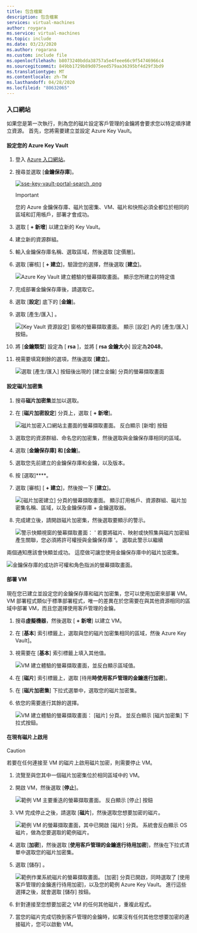 ```yaml
---
title: 包含檔案
description: 包含檔案
services: virtual-machines
author: roygara
ms.service: virtual-machines
ms.topic: include
ms.date: 03/23/2020
ms.author: rogarana
ms.custom: include file
ms.openlocfilehash: b8073240bdda38757a5e4feee66c9f54746966c4
ms.sourcegitcommit: 849bb1729b89d075eed579aa36395bf4d29f3bd9
ms.translationtype: MT
ms.contentlocale: zh-TW
ms.lasthandoff: 04/28/2020
ms.locfileid: "80632065"
---
```

### <a name="portal"></a>入口網站

如果您是第一次執行，則為您的磁片設定客戶管理的金鑰將會要求您以特定順序建立資源。 首先，您將需要建立並設定 Azure Key Vault。

#### <a name="setting-up-your-azure-key-vault"></a>設定您的 Azure Key Vault

1. 登入 [Azure 入口網站](https://portal.azure.com/)。
1. 搜尋並選取 [**金鑰保存庫**]。

    [![sse-key-vault-portal-search .png](media/virtual-machines-disk-encryption-portal/sse-key-vault-portal-search.png)](media/virtual-machines-disk-encryption-portal/sse-key-vault-portal-search-expanded.png#lightbox)

    > [!IMPORTANT]
    > 您的 Azure 金鑰保存庫、磁片加密集、VM、磁片和快照必須全都位於相同的區域和訂用帳戶，部署才會成功。

1. 選取 [ **+ 新增**] 以建立新的 Key Vault。
1. 建立新的資源群組。
1. 輸入金鑰保存庫名稱、選取區域，然後選取 [定價層]。
1. 選取 [審核] [ **+ 建立**]，驗證您的選擇，然後選取 [**建立**]。

    ![Azure Key Vault 建立體驗的螢幕擷取畫面。 顯示您所建立的特定值](media/virtual-machines-disk-encryption-portal/sse-create-a-key-vault.png)

1. 完成部署金鑰保存庫後，請選取它。
1. 選取 [**設定**] 底下的 [**金鑰**]。
1. 選取 [產生/匯入]  。

    ![[Key Vault 資源設定] 窗格的螢幕擷取畫面。 顯示 [設定] 內的 [產生/匯入] 按鈕。](media/virtual-machines-disk-encryption-portal/sse-key-vault-generate-settings.png)

1. 將 [**金鑰類型**] 設定為 [ **rsa** ]，並將 [ **rsa 金鑰大小**] 設定為**2048**。
1. 視需要填寫剩餘的選項，然後選取 [**建立**]。

    ![選取 [產生/匯入] 按鈕後出現的 [建立金鑰] 分頁的螢幕擷取畫面](media/virtual-machines-disk-encryption-portal/sse-create-a-key-generate.png)

#### <a name="setting-up-your-disk-encryption-set"></a>設定磁片加密集

1. 搜尋**磁片加密集**並加以選取。
1. 在 [**磁片加密設定**] 分頁上，選取 [ **+ 新增**]。

    ![磁片加密入口網站主畫面的螢幕擷取畫面。 反白顯示 [新增] 按鈕](media/virtual-machines-disk-encryption-portal/sse-create-disk-encryption-set.png)

1. 選取您的資源群組、命名您的加密集，然後選取與金鑰保存庫相同的區域。
1. 選取 [**金鑰保存庫] 和 [金鑰**]。
1. 選取您先前建立的金鑰保存庫和金鑰，以及版本。
1. 按 [選取]****。
1. 選取 [審核] [ **+ 建立**]，然後按一下 [**建立**]。

    ![[磁片加密建立] 分頁的螢幕擷取畫面。 顯示訂用帳戶、資源群組、磁片加密集名稱、區域，以及金鑰保存庫 + 金鑰選取器。](media/virtual-machines-disk-encryption-portal/sse-disk-enc-set-blade-key.png)

1. 完成建立後，請開啟磁片加密集，然後選取要顯示的警示。

    ![警示快顯視窗的螢幕擷取畫面： ' 若要將磁片、映射或快照集與磁片加密組產生關聯，您必須將許可權授與金鑰保存庫 '。 選取此警示以繼續](media/virtual-machines-disk-encryption-portal/sse-disk-enc-alert-fix.png)

兩個通知應該會快顯並成功。 這麼做可讓您使用金鑰保存庫中的磁片加密集。

![金鑰保存庫的成功許可權和角色指派的螢幕擷取畫面。](media/virtual-machines-disk-encryption-portal/disk-enc-notification-success.png)

#### <a name="deploy-a-vm"></a>部署 VM

現在您已建立並設定您的金鑰保存庫和磁片加密集，您可以使用加密來部署 VM。
VM 部署程式類似于標準部署程式，唯一的差異在於您需要在與其他資源相同的區域中部署 VM，而且您選擇使用客戶管理的金鑰。

1. 搜尋**虛擬機器**，然後選取 [ **+ 新增**] 以建立 VM。
1. 在 [**基本**] 索引標籤上，選取與您的磁片加密集相同的區域，然後 Azure Key Vault]。
1. 視需要在 [**基本**] 索引標籤上填入其他值。

    ![VM 建立體驗的螢幕擷取畫面，並反白顯示區域值。](media/virtual-machines-disk-encryption-portal/sse-create-a-vm-region.png)

1. 在 [**磁片**] 索引標籤上，選取 [待用**時使用客戶管理的金鑰進行加密**]。
1. 在 [**磁片加密集**] 下拉式選單中，選取您的磁片加密集。
1. 依您的需要進行其餘的選擇。

    ![VM 建立體驗的螢幕擷取畫面： [磁片] 分頁。 並反白顯示 [磁片加密集] 下拉式按鈕。](media/virtual-machines-disk-encryption-portal/sse-create-vm-select-cmk-encryption-set.png)

#### <a name="enable-on-an-existing-disk"></a>在現有磁片上啟用

> [!CAUTION]
> 若要在任何連接至 VM 的磁片上啟用磁片加密，則需要停止 VM。
    
1. 流覽至與您其中一個磁片加密集位於相同區域中的 VM。
1. 開啟 VM，然後選取 [**停止**]。

    ![範例 VM 主要重迭的螢幕擷取畫面。 反白顯示 [停止] 按鈕](media/virtual-machines-disk-encryption-portal/sse-stop-VM-to-encrypt-disk.png)

1. VM 完成停止之後，請選取 [**磁片**]，然後選取您想要加密的磁片。

    ![範例 VM 的螢幕擷取畫面，其中已開啟 [磁片] 分頁。 系統會反白顯示 OS 磁片，做為您要選取的範例磁片。](media/virtual-machines-disk-encryption-portal/sse-existing-disk-select.png)

1. 選取 [**加密**]，然後選取 [**使用客戶管理的金鑰進行待用加密**]，然後在下拉式清單中選取您的磁片加密集。
1. 選取 [儲存]  。

    ![範例作業系統磁片的螢幕擷取畫面。 [加密] 分頁已開啟，同時選取了 [使用客戶管理的金鑰進行待用加密]，以及您的範例 Azure Key Vault。 進行這些選擇之後，就會選取 [儲存] 按鈕。](media/virtual-machines-disk-encryption-portal/sse-encrypt-existing-disk-customer-managed-key.png)

1. 針對連接至您想要加密之 VM 的任何其他磁片，重複此程式。
1. 當您的磁片完成切換到客戶管理的金鑰時，如果沒有任何其他您想要加密的連接磁片，您可以啟動 VM。
